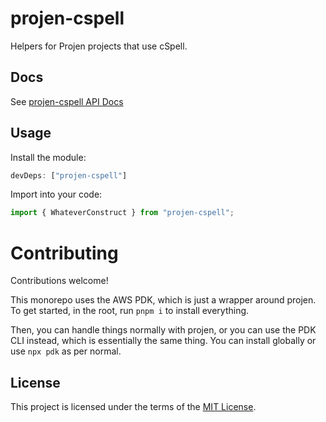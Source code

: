 # projen-cspell

Helpers for Projen projects that use cSpell.

## Docs

See [projen-cspell API Docs](docs/modules.md)

## Usage

Install the module:

```typescript
devDeps: ["projen-cspell"]
```

Import into your code:

```typescript
import { WhateverConstruct } from "projen-cspell";
```

# Contributing

Contributions welcome!

This monorepo uses the AWS PDK, which is just a wrapper around projen. To get started, in the root, run `pnpm i` to install everything.

Then, you can handle things normally with projen, or you can use the PDK CLI instead, which is essentially the same thing. You can install globally or use `npx pdk` as per normal.

## License

This project is licensed under the terms of the [MIT License](LICENSE.md).